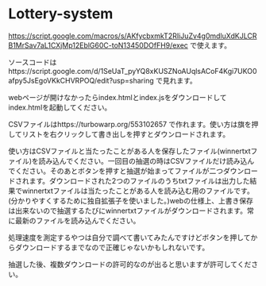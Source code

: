 # Lottery-system
https://script.google.com/macros/s/AKfycbxmkT2RIiJuZv4g0mdluXdKJLCRB1MrSav7aL1CXjMp12EblG60C-toN13450DOfFH9/exec で使えます。

ソースコードはhttps://script.google.com/d/1SeUaT_pyYQ8xKUSZNoAUqlsACoF4Kgi7UKO0afpy5JsEgoVKkCHVRPOQ/edit?usp=sharing で見れます。

webページが開けなかったらindex.htmlとindex.jsをダウンロードしてindex.htmlを起動してください。

CSVファイルはhttps://turbowarp.org/553102657 で作れます。使い方は旗を押してリストを右クリックして書き出しを押すとダウンロードされます。

使い方はCSVファイルと当たったことがある人を保存したファイル(winnertxtファイル)を読み込んでください。一回目の抽選の時はCSVファイルだけ読み込んでください。そのあとボタンを押すと抽選が始まってファイルが二つダウンロードされます。ダウンロードされた2つのファイルのうちtxtファイルは出力した結果でwinnertxtファイルは当たったことがある人を読み込む用のファイルです。(分かりやすくするために独自拡張子を使いました。)webの仕様上、上書き保存は出来ないので抽選するたびにwinnertxtファイルがダウンロードされます。常に最新のファイルを読み込んでください。

処理速度を測定するやつは自分で調べて書いてみたんですけどボタンを押してからダウンロードするまでなので正確じゃないかもしれないです。

抽選した後、複数ダウンロードの許可的なのが出ると思いますが許可してください。
